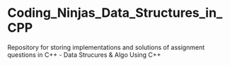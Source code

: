 # Coding_Ninjas_Data_Structures_in_CPP
Repository for storing implementations and solutions of assignment questions in C++ - Data Strucures & Algo Using C++
